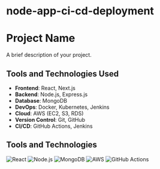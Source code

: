 # node-app-ci-cd-deployment

# Project Name

A brief description of your project.

## Tools and Technologies Used

- **Frontend**: React, Next.js
- **Backend**: Node.js, Express.js
- **Database**: MongoDB
- **DevOps**: Docker, Kubernetes, Jenkins
- **Cloud**: AWS (EC2, S3, RDS)
- **Version Control**: Git, GitHub
- **CI/CD**: GitHub Actions, Jenkins

## Tools and Technologies

![React](https://img.shields.io/badge/Frontend-React-blue?logo=react)
![Node.js](https://img.shields.io/badge/Backend-Node.js-green?logo=node.js)
![MongoDB](https://img.shields.io/badge/Database-MongoDB-green?logo=mongodb)
![AWS](https://img.shields.io/badge/Cloud-AWS-orange?logo=amazon-aws)
![GitHub Actions](https://img.shields.io/badge/CI%2FCD-GitHub%20Actions-blue?logo=github-actions)
